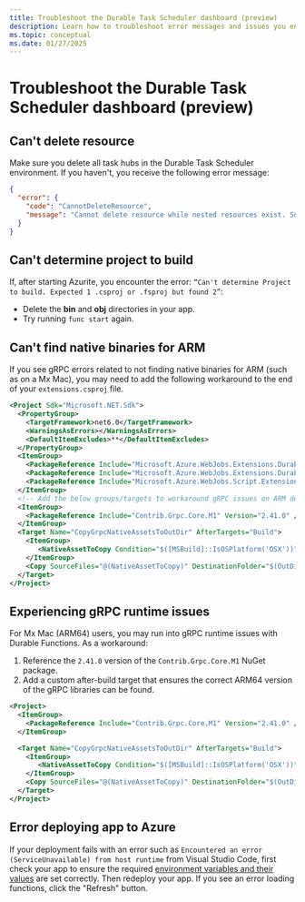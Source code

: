 ```yaml
---
title: Troubleshoot the Durable Task Scheduler dashboard (preview)
description: Learn how to troubleshoot error messages and issues you encounter while using the Durable Task Scheduler.
ms.topic: conceptual
ms.date: 01/27/2025
---
```


# Troubleshoot the Durable Task Scheduler dashboard (preview)

## Can't delete resource

Make sure you delete all task hubs in the Durable Task Scheduler environment. If you haven't, you receive the following error message:

```json
{
  "error": {
    "code": "CannotDeleteResource",
    "message": "Cannot delete resource while nested resources exist. Some existing nested resource IDs include: 'Microsoft.DurableTask/schedulers/YOUR_SCHEDULER/taskhubs/YOUR_TASKHUB'. Please delete all nested resources before deleting this resource."
  }
}
```

## Can't determine project to build

If, after starting Azurite, you encounter the error: `“Can't determine Project to build. Expected 1 .csproj or .fsproj but found 2”`:
- Delete the **bin** and **obj** directories in your app.
- Try running `func start` again.

## Can't find native binaries for ARM

If you see gRPC errors related to not finding native binaries for ARM (such as on a Mx Mac), you may need to add the following workaround to the end of your `extensions.csproj` file.

```xml
<Project Sdk="Microsoft.NET.Sdk">
  <PropertyGroup>
    <TargetFramework>net6.0</TargetFramework>
    <WarningsAsErrors></WarningsAsErrors>
    <DefaultItemExcludes>**</DefaultItemExcludes>
  </PropertyGroup>
  <ItemGroup>
    <PackageReference Include="Microsoft.Azure.WebJobs.Extensions.DurableTask" Version="2.13.7" />
    <PackageReference Include="Microsoft.Azure.WebJobs.Extensions.DurableTask.AzureManaged" Version="0.3.0-alpha" />
    <PackageReference Include="Microsoft.Azure.WebJobs.Script.ExtensionsMetadataGenerator" Version="1.1.3" />
  </ItemGroup>
  <!-- Add the below groups/targets to workaround gRPC issues on ARM devices. -->  
  <ItemGroup>
    <PackageReference Include="Contrib.Grpc.Core.M1" Version="2.41.0" />
  </ItemGroup>
  <Target Name="CopyGrpcNativeAssetsToOutDir" AfterTargets="Build">
    <ItemGroup>
       <NativeAssetToCopy Condition="$([MSBuild]::IsOSPlatform('OSX'))" Include="$(OutDir)runtimes/osx-arm64/native/*"/>
    </ItemGroup>
    <Copy SourceFiles="@(NativeAssetToCopy)" DestinationFolder="$(OutDir).azurefunctions/runtimes/osx-arm64/native"/>
  </Target>
</Project>
```

## Experiencing gRPC runtime issues

For Mx Mac (ARM64) users, you may run into gRPC runtime issues with Durable Functions. As a workaround:
1. Reference the `2.41.0` version of the `Contrib.Grpc.Core.M1` NuGet package.
1. Add a custom after-build target that ensures the correct ARM64 version of the gRPC libraries can be found.
 
```xml
<Project>
  <ItemGroup>
    <PackageReference Include="Contrib.Grpc.Core.M1" Version="2.41.0" />
  </ItemGroup>

  <Target Name="CopyGrpcNativeAssetsToOutDir" AfterTargets="Build">
    <ItemGroup>
       <NativeAssetToCopy Condition="$([MSBuild]::IsOSPlatform('OSX'))" Include="$(OutDir)runtimes/osx-arm64/native/*"/>
    </ItemGroup>
    <Copy SourceFiles="@(NativeAssetToCopy)" DestinationFolder="$(OutDir).azurefunctions/runtimes/osx-arm64/native"/>
  </Target>
</Project>     
``` 

## Error deploying app to Azure 

If your deployment fails with an error such as `Encountered an error (ServiceUnavailable) from host runtime` from Visual Studio Code, first check your app to ensure the required [environment variables and their values](./develop-with-durable-task-scheduler.md#add-environment-variables-to-app) are set correctly. Then redeploy your app. If you see an error loading functions, click the "Refresh" button. 